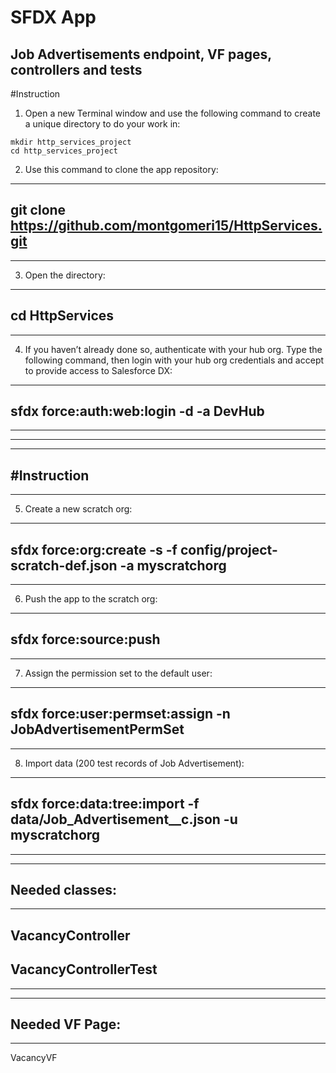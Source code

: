 # SFDX  App
## Job Advertisements endpoint, VF pages, controllers and tests
#Instruction
1. Open a new Terminal window and use the following command to create a unique directory to do your work in:
```
mkdir http_services_project
cd http_services_project
```

2. Use this command to clone the app repository:
---
git clone https://github.com/montgomeri15/HttpServices.git
---
---
3. Open the directory:
---
cd HttpServices
---
---
4. If you haven’t already done so, authenticate with your hub org. Type the following command, then login with your hub org credentials and accept to provide access to Salesforce DX:
---
sfdx force:auth:web:login -d -a DevHub
---
---
---
---
#Instruction
---
---
5. Create a new scratch org:
---
sfdx force:org:create -s -f config/project-scratch-def.json -a  myscratchorg
---
---
6. Push the app to the scratch org:
---
sfdx force:source:push
---
---
7. Assign the permission set to the default user:
---
sfdx force:user:permset:assign -n JobAdvertisementPermSet
---
---
8. Import data (200 test records of Job Advertisement):
---
sfdx force:data:tree:import -f data/Job_Advertisement__c.json -u myscratchorg
---
---
---
**Needed classes:**
---
---
VacancyController
---
VacancyControllerTest
---
---
---
**Needed VF Page:**
---
---
VacancyVF